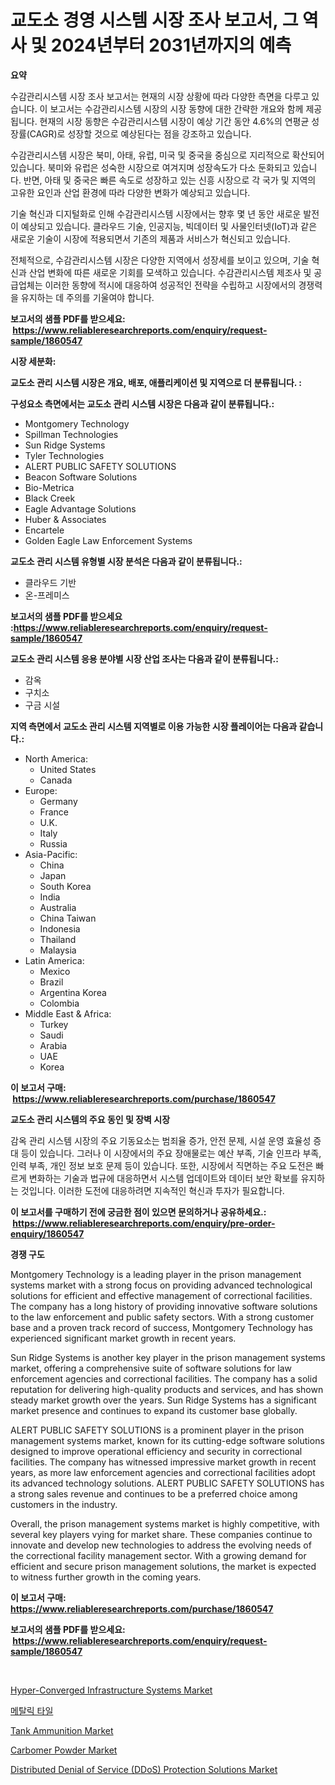 <p><h1>교도소 경영 시스템 시장 조사 보고서, 그 역사 및 2024년부터 2031년까지의 예측</h1></p><p><strong>요약</strong></p>
<p><p>수감관리시스템 시장 조사 보고서는 현재의 시장 상황에 따라 다양한 측면을 다루고 있습니다. 이 보고서는 수감관리시스템 시장의 시장 동향에 대한 간략한 개요와 함께 제공됩니다. 현재의 시장 동향은 수감관리시스템 시장이 예상 기간 동안 4.6%의 연평균 성장률(CAGR)로 성장할 것으로 예상된다는 점을 강조하고 있습니다.</p><p>수감관리시스템 시장은 북미, 아태, 유럽, 미국 및 중국을 중심으로 지리적으로 확산되어 있습니다. 북미와 유럽은 성숙한 시장으로 여겨지며 성장속도가 다소 둔화되고 있습니다. 반면, 아태 및 중국은 빠른 속도로 성장하고 있는 신흥 시장으로 각 국가 및 지역의 고유한 요인과 산업 환경에 따라 다양한 변화가 예상되고 있습니다.</p><p>기술 혁신과 디지털화로 인해 수감관리시스템 시장에서는 향후 몇 년 동안 새로운 발전이 예상되고 있습니다. 클라우드 기술, 인공지능, 빅데이터 및 사물인터넷(IoT)과 같은 새로운 기술이 시장에 적용되면서 기존의 제품과 서비스가 혁신되고 있습니다.</p><p>전체적으로, 수감관리시스템 시장은 다양한 지역에서 성장세를 보이고 있으며, 기술 혁신과 산업 변화에 따른 새로운 기회를 모색하고 있습니다. 수감관리시스템 제조사 및 공급업체는 이러한 동향에 적시에 대응하여 성공적인 전략을 수립하고 시장에서의 경쟁력을 유지하는 데 주의를 기울여야 합니다.</p></p>
<p><strong>보고서의 샘플 PDF를 받으세요: &nbsp;<a href="https://www.reliableresearchreports.com/enquiry/request-sample/1860547">https://www.reliableresearchreports.com/enquiry/request-sample/1860547</a></strong></p>
<p><strong>시장 세분화:</strong></p>
<p><strong> 교도소 관리 시스템 시장은 개요, 배포, 애플리케이션 및 지역으로 더 분류됩니다. :</strong></p>
<p><strong>구성요소 측면에서는 교도소 관리 시스템 시장은 다음과 같이 분류됩니다.:</strong></p>
<p><ul><li>Montgomery Technology</li><li>Spillman Technologies</li><li>Sun Ridge Systems</li><li>Tyler Technologies</li><li>ALERT PUBLIC SAFETY SOLUTIONS</li><li>Beacon Software Solutions</li><li>Bio-Metrica</li><li>Black Creek</li><li>Eagle Advantage Solutions</li><li>Huber & Associates</li><li>Encartele</li><li>Golden Eagle Law Enforcement Systems</li></ul></p>
<p><strong> 교도소 관리 시스템 유형별 시장 분석은 다음과 같이 분류됩니다.:</strong></p>
<p><ul><li>클라우드 기반</li><li>온-프레미스</li></ul></p>
<p><strong>보고서의 샘플 PDF를 받으세요 :<a href="https://www.reliableresearchreports.com/enquiry/request-sample/1860547">https://www.reliableresearchreports.com/enquiry/request-sample/1860547</a></strong></p>
<p><strong> 교도소 관리 시스템 응용 분야별 시장 산업 조사는 다음과 같이 분류됩니다.:</strong></p>
<p><ul><li>감옥</li><li>구치소</li><li>구금 시설</li></ul></p>
<p><strong>지역 측면에서 교도소 관리 시스템 지역별로 이용 가능한 시장 플레이어는 다음과 같습니다.:</strong></p>
<p><ul>
    <li>
        North America:
        <ul>
            <li>United States</li>
            <li>Canada</li>
        </ul>
    </li>
    <li>
        Europe:
        <ul>
            <li>Germany</li>
            <li>France</li>
            <li>U.K.</li>
            <li>Italy</li>
            <li>Russia</li>
        </ul>
    </li>
    <li>
        Asia-Pacific:
        <ul>
            <li>China</li>
            <li>Japan</li>
            <li>South Korea</li>
            <li>India</li>
            <li>Australia</li>
            <li>China Taiwan</li>
            <li>Indonesia</li>
            <li>Thailand</li>
            <li>Malaysia</li>
        </ul>
    </li>
    <li>
        Latin America:
        <ul>
            <li>Mexico</li>
            <li>Brazil</li>
            <li>Argentina Korea</li>
            <li>Colombia</li>
        </ul>
    </li>
    <li>
        Middle East & Africa:
        <ul>
            <li>Turkey</li>
            <li>Saudi</li>
            <li>Arabia</li>
            <li>UAE</li>
            <li>Korea</li>
        </ul>
    </li>
    </ul></p>
<p><strong>이 보고서 구매: &nbsp;<a href="https://www.reliableresearchreports.com/purchase/1860547">https://www.reliableresearchreports.com/purchase/1860547</a></strong></p>
<p><strong>교도소 관리 시스템의 주요 동인 및 장벽 시장</strong></p>
<p><p>감옥 관리 시스템 시장의 주요 기동요소는 범죄율 증가, 안전 문제, 시설 운영 효율성 증대 등이 있습니다. 그러나 이 시장에서의 주요 장애물로는 예산 부족, 기술 인프라 부족, 인력 부족, 개인 정보 보호 문제 등이 있습니다. 또한, 시장에서 직면하는 주요 도전은 빠르게 변화하는 기술과 법규에 대응하면서 시스템 업데이트와 데이터 보안 확보를 유지하는 것입니다. 이러한 도전에 대응하려면 지속적인 혁신과 투자가 필요합니다.</p></p>
<p><strong>이 보고서를 구매하기 전에 궁금한 점이 있으면 문의하거나 공유하세요.: &nbsp;<a href="https://www.reliableresearchreports.com/enquiry/pre-order-enquiry/1860547">https://www.reliableresearchreports.com/enquiry/pre-order-enquiry/1860547</a></strong></p>
<p><strong>경쟁 구도</strong></p>
<p><p>Montgomery Technology is a leading player in the prison management systems market with a strong focus on providing advanced technological solutions for efficient and effective management of correctional facilities. The company has a long history of providing innovative software solutions to the law enforcement and public safety sectors. With a strong customer base and a proven track record of success, Montgomery Technology has experienced significant market growth in recent years.</p><p>Sun Ridge Systems is another key player in the prison management systems market, offering a comprehensive suite of software solutions for law enforcement agencies and correctional facilities. The company has a solid reputation for delivering high-quality products and services, and has shown steady market growth over the years. Sun Ridge Systems has a significant market presence and continues to expand its customer base globally.</p><p>ALERT PUBLIC SAFETY SOLUTIONS is a prominent player in the prison management systems market, known for its cutting-edge software solutions designed to improve operational efficiency and security in correctional facilities. The company has witnessed impressive market growth in recent years, as more law enforcement agencies and correctional facilities adopt its advanced technology solutions. ALERT PUBLIC SAFETY SOLUTIONS has a strong sales revenue and continues to be a preferred choice among customers in the industry.</p><p>Overall, the prison management systems market is highly competitive, with several key players vying for market share. These companies continue to innovate and develop new technologies to address the evolving needs of the correctional facility management sector. With a growing demand for efficient and secure prison management solutions, the market is expected to witness further growth in the coming years.</p></p>
<p><strong>이 보고서 구매: &nbsp; <a href="https://www.reliableresearchreports.com/purchase/1860547">https://www.reliableresearchreports.com/purchase/1860547</a></strong></p>
<p><strong>보고서의 샘플 PDF를 받으세요: &nbsp;<a href="https://www.reliableresearchreports.com/enquiry/request-sample/1860547">https://www.reliableresearchreports.com/enquiry/request-sample/1860547</a></strong><strong></strong></p>
<p>&nbsp;</p>
<p><p><a href="https://issuu.com/reportprime-2/docs/hyper-converged-infrastructure-systems-market-size">Hyper-Converged Infrastructure Systems Market</a></p><p><a href="https://medium.com/@lioneljeyrde454564576/%EA%B8%88%EC%86%8D-%ED%83%80%EC%9D%BC-%EC%8B%9C%EC%9E%A5-%EC%9C%A0%ED%98%95-%EC%9D%91%EC%9A%A9-%EB%B0%8F-%EC%A7%80%EB%A6%AC%EC%97%90-%EB%8C%80%ED%95%9C-%ED%8F%AC%EA%B4%84%EC%A0%81%EC%9D%B8-%ED%8F%89%EA%B0%80-6cfea6ab13bf">메탈릭 타일</a></p><p><a href="https://github.com/mauripalmi/Market-Research-Report-List-2/blob/main/tank-ammunition-market.md">Tank Ammunition Market</a></p><p><a href="https://github.com/gulaimolin/Market-Research-Report-List-3/blob/main/carbomer-powder-market.md">Carbomer Powder Market</a></p><p><a href="https://issuu.com/reportprime-2/docs/distributed-denial-of-service-ddos-protection-solu">Distributed Denial of Service (DDoS) Protection Solutions Market</a></p></p>